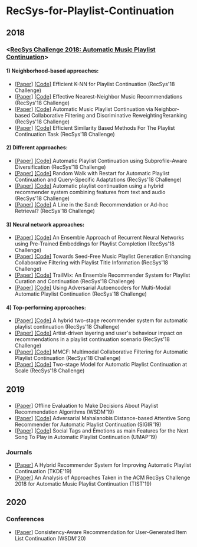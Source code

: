 # RecSys-for-Playlist-Continuation

## 2018
### <[RecSys Challenge 2018: Automatic Music Playlist Continuation](http://www.recsyschallenge.com/2018/)>
#### 1) Neighborhood-based approaches:
- [[Paper]](https://eprints.sztaki.hu/9560/1/Kelen_1_30347064_ny.pdf) [[Code]](https://github.com/proto-n/recsys-challenge-2018) Efficient K-NN for Playlist Continuation (RecSys'18 Challenge)
- [[Paper]](https://web-ainf.aau.at/pub/jannach/files/Workshop_RecSys_Challenge_2018.pdf) [[Code]](https://github.com/rn5l/rsc18) Effective Nearest-Neighbor Music Recommendations (RecSys'18 Challenge)
- [[Paper]](https://dl.acm.org/doi/10.1145/3267471.3267481) [[Code]](https://github.com/LauraBowenHe/Recsys-Spotify-2018-challenge) Automatic Music Playlist Continuation via Neighbor-based Collaborative Filtering and Discriminative ReweightingReranking (RecSys'18 Challenge) 
- [[Paper]](https://dl.acm.org/doi/10.1145/3267471.3267486) [[Code]](https://github.com/guglielmof/recsys_spt2018) Efficient Similarity Based Methods For The Playlist Continuation Task (RecSys'18 Challenge) 

#### 2) Different approaches:
- [[Paper]](https://www.insight-centre.org/sites/default/files/publications/kayabridgerecsyschallenge18.pdf) [[Code]](https://github.com/mesutkaya/SpotifyRecSysChallenge2018) Automatic Playlist Continuation using Subprofile-Aware Diversification (RecSys'18 Challenge)
- [[Paper]](https://dl.acm.org/doi/10.1145/3267471.3267483) [[Code]](https://github.com/TimovNiedek/recsys-random-walk) Random Walk with Restart for Automatic Playlist Continuation and Query-Specific Adaptations (RecSys'18 Challenge)
- [[Paper]](https://arxiv.org/pdf/1901.00450.pdf) [[Code]](https://github.com/andrebola/creative-recsys-cocoplaya) Automatic playlist continuation using a hybrid recommender system combining features from text and audio (RecSys'18 Challenge)
- [[Paper]](https://www.microsoft.com/en-us/research/uploads/prod/2018/07/recsys-challenge-2018-kallumadi.pdf) [[Code]](https://github.com/skallumadi/BachPropagate) A Line in the Sand: Recommendation or Ad-hoc Retrieval? (RecSys'18 Challenge)

#### 3) Neural network approaches:
- [[Paper]](http://www.eurecom.fr/en/publication/5690/download/data-publi-5690.pdf) [[Code]](https://github.com/xing-zhao/RecSys-Challenge-2018-Trailmix) An Ensemble Approach of Recurrent Neural Networks using Pre-Trained Embeddings for Playlist Completion (RecSys'18 Challenge)
- [[Paper]](https://dl.acm.org/doi/10.1145/3267471.3267484) [[Code]](https://github.com/D2KLab/recsys18_challenge) Towards Seed-Free Music Playlist Generation Enhancing Collaborative Filtering with Playlist Title Information (RecSys'18 Challenge)
- [[Paper]](http://people.tamu.edu/~zhaoxing623/publications/XZ_TrailMix.pdf) [[Code]](https://github.com/eldrin/recsys18-spotify-spotif-ai) TrailMix: An Ensemble Recommender System for Playlist Curation and Continuation (RecSys'18 Challenge)
- [[Paper]](https://zenodo.org/record/1455214/files/Vagliano-et-al-Using-Adversarial-Autoencoders-for-Multi-Modal-Automatic-Playlist-Continuation.pdf?download=1) [[Code]](https://github.com/lgalke/mpd-aae-recommender) Using Adversarial Autoencoders for Multi-Modal Automatic Playlist Continuation (RecSys'18 Challenge)

#### 4) Top-performing approaches:
- [[Paper]](https://dl.acm.org/doi/10.1145/3267471.3267488) [[Code]](https://github.com/VasiliyRubtsov/recsys2018) A hybrid two-stage recommender system for automatic playlist continuation (RecSys'18 Challenge)
- [[Paper]](https://dl.acm.org/doi/10.1145/3267471.3267475) [[Code]](https://github.com/tmscarla/spotify-recsys-challenge) Artist-driven layering and user's behaviour impact on recommendations in a playlist continuation scenario (RecSys'18 Challenge)
- [[Paper]](https://dl.acm.org/doi/10.1145/3267471.3267482) [[Code]](https://github.com/hojinYang/spotify_recSys_challenge_2018) MMCF: Multimodal Collaborative Filtering for Automatic Playlist Continuation (RecSys'18 Challenge)
- [[Paper]](http://www.cs.toronto.edu/~mvolkovs/recsys2018_challenge.pdf) [[Code]](https://github.com/layer6ai-labs/RecSys2018) Two-stage Model for Automatic Playlist Continuation at Scale (RecSys'18 Challenge)


## 2019
### <Conferences>
- [[Paper]](http://pchandar.github.io/static/Gruson2019-a2c9a8576182dcb33019d20a7c7a51b7.pdf) Offline Evaluation to Make Decisions About Playlist Recommendation Algorithms (WSDM'19)
- [[Paper]](http://web.cs.wpi.edu/~kmlee/pubs/tran19sigir.pdf) [[Code]](https://github.com/thanhdtran/MASR) Adversarial Mahalanobis Distance-based Attentive Song Recommender for Automatic Playlist Continuation (SIGIR'19)
- [[Paper]](https://dl.acm.org/doi/abs/10.1145/3314183.3323455) [[Code]](https://github.com/marcopoli/PLACeBo) Social Tags and Emotions as main Features for the Next Song To Play in Automatic Playlist Continuation (UMAP'19)

### Journals
- [[Paper]](https://www.researchgate.net/publication/337117573_A_Hybrid_Recommender_System_for_Improving_Automatic_Playlist_Continuation) A Hybrid Recommender System for Improving Automatic Playlist Continuation (TKDE'19)
- [[Paper]](https://arxiv.org/pdf/1810.01520) An Analysis of Approaches Taken in the ACM RecSys Challenge 2018 for Automatic Music Playlist Continuation (TIST'19)

## 2020
### Conferences
- [[Paper]](https://arxiv.org/pdf/1912.13031) Consistency-Aware Recommendation for User-Generated Item List Continuation (WSDM'20)
